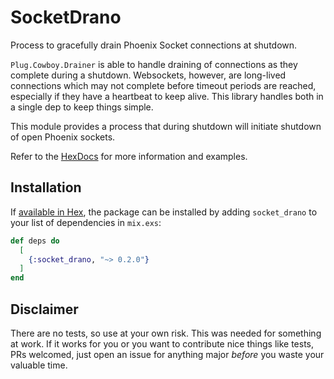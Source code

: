 # SocketDrano

Process to gracefully drain Phoenix Socket connections at shutdown.

`Plug.Cowboy.Drainer` is able to handle draining of connections as they complete during
a shutdown. Websockets, however, are long-lived connections which may not complete before
timeout periods are reached, especially if they have a heartbeat to keep alive. This library
handles both in a single dep to keep things simple.

This module provides a process that during shutdown will initiate shutdown of open Phoenix
sockets. 

Refer to the [HexDocs](https://hexdocs.pm/socket_drano) for more information and examples.

## Installation

If [available in Hex](https://hex.pm/docs/publish), the package can be installed
by adding `socket_drano` to your list of dependencies in `mix.exs`:

```elixir
def deps do
  [
    {:socket_drano, "~> 0.2.0"}
  ]
end
```

## Disclaimer

There are no tests, so use at your own risk. This was needed for something at work. If it
works for you or you want to contribute nice things like tests, PRs welcomed, just open an
issue for anything major _before_ you waste your valuable time.
